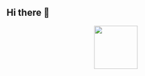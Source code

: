 ## Hi there 👋

<div id="header" align="center">
  <img src="https://media.giphy.com/media/M9gbBd9nbDrOTu1Mqx/giphy.gif" width="100](https://thecodinglove.com/content/047/YutrGA2.webm)"/>
</div>
